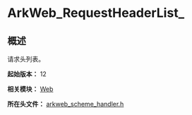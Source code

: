 # ArkWeb_RequestHeaderList_
<!--Kit: ArkWeb-->
<!--Subsystem: Web-->
<!--Owner: @aohui-->
<!--Designer: @yaomingliu-->
<!--Tester: @ghiker-->
<!--Adviser: @HelloCrease-->

## 概述

请求头列表。

**起始版本：** 12

**相关模块：** [Web](capi-web.md)

**所在头文件：** [arkweb_scheme_handler.h](capi-arkweb-scheme-handler-h.md)

